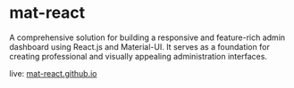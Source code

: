 
# mat-react

A comprehensive solution for building a responsive and feature-rich admin dashboard using React.js and Material-UI. It serves as a foundation for creating professional and visually appealing administration interfaces.



live: <a href="mat-react.github.io" target="blank">mat-react.github.io</a>
